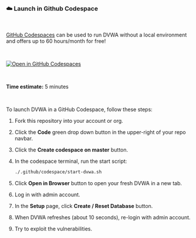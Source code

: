 ### ☁️ Launch in Github Codespace

<br>

[GitHub Codespaces](https://github.com/features/codespaces) can be used to run DVWA without a local environment and offers up to 60 hours/month for free!

<br>

[![Open in GitHub Codespaces](https://github.com/codespaces/badge.svg)](https://github.com/codespaces/new?hide_repo_select=true)

<br>

**Time estimate:** 5 minutes

<br>

To launch DVWA in a GitHub Codespace, follow these steps:
1. Fork this repository into your account or org.
2. Click the **Code** green drop down button in the upper-right of your repo navbar.
3. Click the **Create codespace on master** button.
4. In the codespace terminal, run the start script:

   ```sh
   ./.github/codespace/start-dvwa.sh
   ```

5. Click **Open in Browser** button to open your fresh DVWA in a new tab.
6. Log in with admin account.
7. In the **Setup** page, click **Create / Reset Database** button.
8. When DVWA refreshes (about 10 seconds), re-login with admin account.
9. Try to exploit the vulnerabilities.  

